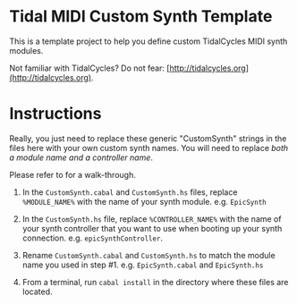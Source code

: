 # Tidal MIDI Custom Synth Template
This is a template project to help you define custom TidalCycles MIDI synth modules.

Not familiar with TidalCycles? Do not fear: [http://tidalcycles.org](http://tidalcycles.org).

# Instructions

Really, you just need to replace these generic "CustomSynth" strings in the files here with
your own custom synth names. You will need to replace _both a module name and a controller name_.

Please refer to <THIS AWESOME YOUTUBE TUTORIAL> for a walk-through.

1. In the `CustomSynth.cabal` and `CustomSynth.hs` files, replace `%MODULE_NAME%` with the name
of your synth module. e.g. `EpicSynth`

2. In the `CustomSynth.hs` file, replace `%CONTROLLER_NAME%` with the name of your synth controller
that you want to use when booting up your synth connection. e.g. `epicSynthController`.

3. Rename `CustomSynth.cabal` and `CustomSynth.hs` to match the module name you used in step #1.
e.g. `EpicSynth.cabal` and `EpicSynth.hs`

4. From a terminal, run `cabal install` in the directory where these files are located.